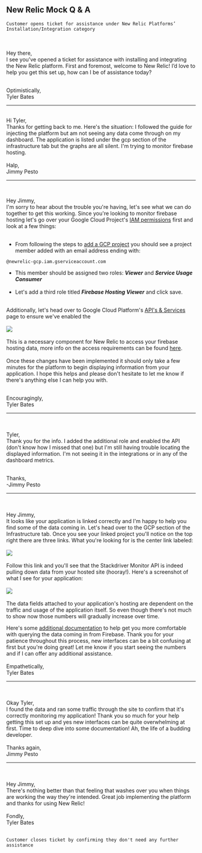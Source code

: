 ## New Relic Mock Q & A

```
Customer opens ticket for assistance under New Relic Platforms’ Installation/Integration category
```
<br/><br/>
Hey there,<br/>
I see you’ve opened a ticket for assistance with installing and integrating the New Relic platform. First and foremost, welcome to New Relic! I’d love to help you get this set up, how can I be of assistance today?
  <br/><br/>


Optimistically, <br/>
Tyler Bates<br/>
<hr/><br/>
Hi Tyler,<br/>
Thanks for getting back to me. Here's the situation: I followed the guide for injecting the platform but am not seeing any data come through on my dashboard. The application is listed under the gcp section of the infrastructure tab but the graphs are all silent. I'm trying to monitor firebase hosting.<br/><br/>
Halp,<br/>
Jimmy Pesto
<br/>
<hr/>
<br/>
 

Hey Jimmy,<br/>
I'm sorry to hear about the trouble you're having, let's see what we can do together to get this working. Since you're looking to monitor firebase hosting let's go over your Google Cloud Project's [IAM permissions](https://console.cloud.google.com/iam-admin/iam "I believe in you!") first and look at a few things:<br/><br/>

* From following the steps to [add a GCP project](https://ibb.co/LzWTgps "Just in case you need a refresher!") you should see a project member added with an email address ending with:
```
@newrelic-gcp.iam.gserviceaccount.com
```
* This member should be assigned two roles: ***Viewer*** and ***Service Usage Consumer***<br/><br/>
* Let's add a third role titled ***Firebase Hosting Viewer*** and click save.
<br/><br/>

Additionally, let's head over to Google Cloud Platform's [API's & Services](https://console.cloud.google.com/apis/dashboard "You got this!") page to ensure we've enabled the<br/><br/>
<img src="https://i.ibb.co/FW4jtVs/Stackdriver.png"><br/><br/>
This is a necessary component for New Relic to access your firebase hosting data, more info on the access requirements can be found [here](https://docs.newrelic.com/docs/integrations/google-cloud-platform-integrations/get-started/connect-google-cloud-platform-services-new-relic "You're doing great!").
<br/><br/>
Once these changes have been implemented it should only take a few minutes for the platform to begin displaying information from your application. I hope this helps and please don't hesitate to let me know if there's anything else I can help you with.
<br/><br/>

Encouragingly,<br/>
Tyler Bates
<hr/>
<br/><br/>
Tyler,<br/>
Thank you for the info. I added the additional role and enabled the API (don't know how I missed that one) but I'm still having trouble locating the displayed information. I'm not seeing it in the integrations or in any of the dashboard metrics.<br/><br/>

Thanks,<br/>
-Jimmy Pesto
 <hr/>
 <br/><br/>
 Hey Jimmy,<br/>
 It looks like your application is linked correctly and I'm happy to help you find some of the data coming in. Let's head over to the GCP section of the Infrastructure tab. Once you see your linked project you'll notice on the top right there are three links. What you're looking for is the center link labeled:<br/><br/>
 <img src="https://i.ibb.co/xLdnmNj/status.png"><br/><br/>
 Follow this link and you'll see that the Stackdriver Monitor API is indeed pulling down data from your hosted site (hooray!). Here's a screenshot of what I see for your application:
 <br/><br/>
 <img src="https://i.ibb.co/LgzPRfg/dashboard.png">
 <br/><br/>
The data fields attached to your application's hosting are dependent on the traffic and usage of the application itself. So even though there's not much to show now those numbers will gradually increase over time.

Here's some [additional documentation](https://docs.newrelic.com/docs/integrations/google-cloud-platform-integrations/gcp-integrations-list/google-cloud-firebase-hosting-monitoring-integration "You did a great job!")</a> to help get you more comfortable with querying the data coming in from Firebase.
Thank you for your patience throughout this process, new interfaces can be a bit confusing at first but you're doing great! Let me know if you start seeing the numbers and if I can offer any additional assistance.
<br/><br/>
Empathetically,<br/>
Tyler Bates
<hr/><br/><br/>
Okay Tyler,<br/>
I found the data and ran some traffic through the site to confirm that it's correctly monitoring my application! Thank you so much for your help getting this set up and yes new interfaces can be quite overwhelming at first. Time to deep dive into some documentation! Ah, the life of a budding developer.
<br/><br/>
Thanks again,<br/>
Jimmy Pesto
<hr/><br/><br/>
Hey Jimmy,<br/>
There's nothing better than that feeling that washes over you when things are working the way they're intended.
Great job implementing the platform and thanks for using New Relic!
<br/><br/>
Fondly,<br/>
Tyler Bates
<br/><br/>

```
Customer closes ticket by confirming they don't need any further assistance
```